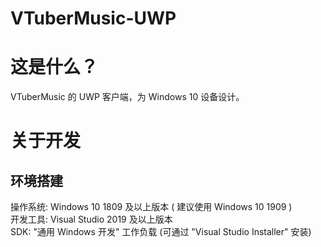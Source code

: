 # VTuberMusic-UWP

# 这是什么？
VTuberMusic 的 UWP 客户端，为 Windows 10 设备设计。

# 关于开发
## 环境搭建
操作系统: Windows 10 1809 及以上版本 ( 建议使用 Windows 10 1909 )  
开发工具: Visual Studio 2019 及以上版本  
SDK: "通用 Windows 开发" 工作负载 (可通过 "Visual Studio Installer" 安装)
